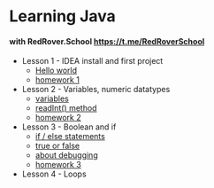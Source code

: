 # Learning Java 
#### with RedRover.School https://t.me/RedRoverSchool

* Lesson 1 - IDEA install and first project
  - [Hello world](https://github.com/Sensation3000/JavaLearning/blob/main/src/main/java/lesson01/Lesson1.java)
  - [homework 1](https://github.com/Sensation3000/JavaLearning/tree/main/src/main/java/homework01)
* Lesson 2 - Variables, numeric datatypes
  - [variables](https://github.com/Sensation3000/JavaLearning/blob/main/src/main/java/lesson02/Lesson2.java)
  - [readInt() method](https://github.com/Sensation3000/JavaLearning/blob/main/src/main/java/lesson2/Adder.java)
  - [homework 2](https://github.com/Sensation3000/JavaLearning/tree/main/src/main/java/homework02)
* Lesson 3 - Boolean and if
  - [if / else statements](https://github.com/Sensation3000/JavaLearning/blob/main/src/main/java/lesson03/Lesson3_1.java)
  - [true or false](https://github.com/Sensation3000/JavaLearning/blob/main/src/main/java/lesson03/Lesson3_2.java)
  - [about debugging](https://github.com/Sensation3000/JavaLearning/blob/main/src/main/java/lesson03/Lesson3_3.java)
  - [homework 3](https://github.com/Sensation3000/JavaLearning/tree/main/src/main/java/homework03)
* Lesson 4 - Loops 
 